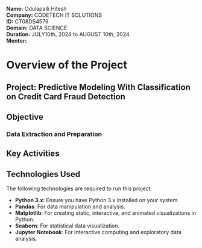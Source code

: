 **Name:** Odulapalli Hitesh  
**Company:** CODETECH IT SOLUTIONS   
**ID:** CT08DS4579                                              
**Domain:** DATA SCIENCE   
**Duration:** JULY10th, 2024 to AUGUST 10th, 2024  
**Mentor:**   

# Overview of the Project
## Project: Predictive Modeling With Classification on Credit Card Fraud Detection

## Objective
### Data Extraction and Preparation


## Key Activities


## Technologies Used
The following technologies are required to run this project:

- **Python 3.x**: Ensure you have Python 3.x installed on your system.
- **Pandas**: For data manipulation and analysis.
- **Matplotlib**: For creating static, interactive, and animated visualizations in Python.
- **Seaborn**: For statistical data visualization.
- **Jupyter Notebook**: For interactive computing and exploratory data analysis.


